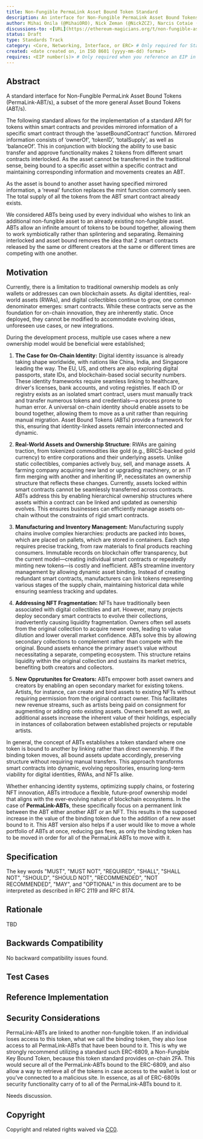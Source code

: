 ```yaml
---
title: Non-Fungible PermaLink Asset Bound Token Standard
description: An interface for Non-Fungible PermaLink Asset Bound Tokens, also known as a NFABT.
author: Mihai Onila (@MihaiORO), Nick Zeman (@NickZCZ), Narcis Cotaie (@NarcisCRO)
discussions-to: <[URL](https://ethereum-magicians.org/t/non-fungible-asset-bound-token/23175)>
status: Draft
type: Standards Track
category: <Core, Networking, Interface, or ERC> # Only required for Standards Track. Otherwise, remove this field.
created: <date created on, in ISO 8601 (yyyy-mm-dd) format>
requires: <EIP number(s)> # Only required when you reference an EIP in the `Specification` section. Otherwise, remove this field.
---
```


<!--
  READ EIP-1 (https://eips.ethereum.org/EIPS/eip-1) BEFORE USING THIS TEMPLATE!

  This is the suggested template for new EIPs. After you have filled in the requisite fields, please delete these comments.

  Note that an EIP number will be assigned by an editor. When opening a pull request to submit your EIP, please use an abbreviated title in the filename, `eip-draft_title_abbrev.md`.

  The title should be 44 characters or less. It should not repeat the EIP number in title, irrespective of the category.

  TODO: Remove this comment before submitting
-->

## Abstract

A standard interface for Non-Fungible PermaLink Asset Bound Tokens (PermaLink-ABT/s), a subset of the more general Asset Bound Tokens (ABT/s).

The following standard allows for the implementation of a standard API for tokens within smart contracts and provides mirrored information of a specific smart contract through the ‘assetBoundContract’ function. Mirrored information consists of ‘ownerOf’, ‘tokenID’, ‘totalSupply’, as well as ‘balanceOf’. This in conjunction with blocking the ability to use basic transfer and approve functionality makes 2 tokens from different smart contracts interlocked. As the asset cannot be transferred in the traditional sense, being bound to a specific asset within a specific contract and maintaining corresponding information and movements creates an ABT. 

As the asset is bound to another asset having specified mirrored information, a ‘reveal’ function replaces the mint function commonly seen. The total supply of all the tokens from the ABT smart contract already exists.

We considered ABTs being used by every individual who wishes to link an additional non-fungible asset to an already existing non-fungible asset. ABTs allow an infinite amount of tokens to be bound together, allowing them to work symbiotically rather than splintering and separating. Remaining interlocked and asset bound removes the idea that 2 smart contracts released by the same or different creators at the same or different times are competing with one another.

<!--
  The Abstract is a multi-sentence (short paragraph) technical summary. This should be a very terse and human-readable version of the specification section. Someone should be able to read only the abstract to get the gist of what this specification does.

  TODO: Remove this comment before submitting
-->

## Motivation

Currently, there is a limitation to traditional ownership models as only wallets or addresses can own blockchain assets. As digital identities, real-world assets (RWAs), and digital collectibles continue to grow, one common denominator emerges: smart contracts. While these contracts serve as the foundation for on-chain innovation, they are inherently static. Once deployed, they cannot be modified to accommodate evolving ideas, unforeseen use cases, or new integrations.

During the development process, multiple use cases where a new ownership model would be beneficial were established;

1. **The Case for On-Chain Identity:** Digital identity issuance is already taking shape worldwide, with nations like China, India, and Singapore leading the way. The EU, US, and others are also exploring digital passports, state IDs, and blockchain-based social security numbers. These identity frameworks require seamless linking to healthcare, driver's licenses, bank accounts, and voting registries.
If each ID or registry exists as an isolated smart contract, users must manually track and transfer numerous tokens and credentials—a process prone to human error. A universal on-chain identity should enable assets to be bound together, allowing them to move as a unit rather than requiring manual migration. Asset Bound Tokens (ABTs) provide a framework for this, ensuring that identity-linked assets remain interconnected and dynamic.

2. **Real-World Assets and Ownership Structure**: RWAs are gaining traction, from tokenized commodities like gold (e.g., BRICS-backed gold currency) to entire corporations and their underlying assets. Unlike static collectibles, companies actively buy, sell, and manage assets. A farming company acquiring new land or upgrading machinery, or an IT firm merging with another and inheriting IP, necessitates an ownership structure that reflects these changes.
Currently, assets locked within smart contracts cannot be seamlessly transferred across contracts. ABTs address this by enabling hierarchical ownership structures where assets within a contract can be linked and updated as ownership evolves. This ensures businesses can efficiently manage assets on-chain without the constraints of rigid smart contracts.

3. **Manufacturing and Inventory Management:** Manufacturing supply chains involve complex hierarchies: products are packed into boxes, which are placed on pallets, which are stored in containers. Each step requires precise tracking, from raw materials to final products reaching consumers. Immutable records on blockchain offer transparency, but the current model—creating individual smart contracts or repeatedly minting new tokens—is costly and inefficient.
ABTs streamline inventory management by allowing dynamic asset binding. Instead of creating redundant smart contracts, manufacturers can link tokens representing various stages of the supply chain, maintaining historical data while ensuring seamless tracking and updates.

4. **Addressing NFT Fragmentation:** NFTs have traditionally been associated with digital collectibles and art. However, many projects deploy secondary smart contracts to evolve their collections, inadvertently causing liquidity fragmentation. Owners often sell assets from the original collection to acquire newer ones, leading to value dilution and lower overall market confidence.
ABTs solve this by allowing secondary collections to complement rather than compete with the original. Bound assets enhance the primary asset’s value without necessitating a separate, competing ecosystem. This structure retains liquidity within the original collection and sustains its market metrics, benefiting both creators and collectors.

5. **New Opprutunites for Creators:** ABTs empower both asset owners and creators by enabling an open secondary market for existing tokens. Artists, for instance, can create and bind assets to existing NFTs without requiring permission from the original contract owner. This facilitates new revenue streams, such as artists being paid on consignment for augmenting or adding onto existing assets. Owners benefit as well, as additional assets increase the inherent value of their holdings, especially in instances of collaboration between established projects or reputable artists.

In general, the concept of ABTs establishes a token standard where one token is bound to another by linking rather than direct ownership. If the binding token moves, all bound assets update accordingly, preserving structure without requiring manual transfers. This approach transforms smart contracts into dynamic, evolving repositories, ensuring long-term viability for digital identities, RWAs, and NFTs alike.

Whether enhancing identity systems, optimizing supply chains, or fostering NFT innovation, ABTs introduce a flexible, future-proof ownership model that aligns with the ever-evolving nature of blockchain ecosystems. In the case of **PermaLink-ABTs**, these specifically focus on a permanent link between the ABT either another ABT or an NFT. This results in the supposed increase in the value of the binding token due to the addition of a new asset bound to it. This ABT version also helps if a user would like to move a whole portfolio of ABTs at once, reducing gas fees, as only the binding token has to be moved in order for all of the PermaLink ABTs to move with it.







<!--
  This section is optional.

  The motivation section should include a description of any nontrivial problems the EIP solves. It should not describe how the EIP solves those problems, unless it is not immediately obvious. It should not describe why the EIP should be made into a standard, unless it is not immediately obvious.

  With a few exceptions, external links are not allowed. If you feel that a particular resource would demonstrate a compelling case for your EIP, then save it as a printer-friendly PDF, put it in the assets folder, and link to that copy.

  TODO: Remove this comment before submitting
-->

## Specification

<!--
  The Specification section should describe the syntax and semantics of any new feature. The specification should be detailed enough to allow competing, interoperable implementations for any of the current Ethereum platforms (besu, erigon, ethereumjs, go-ethereum, nethermind, or others).

  It is recommended to follow RFC 2119 and RFC 8170. Do not remove the key word definitions if RFC 2119 and RFC 8170 are followed.

  TODO: Remove this comment before submitting
-->

The key words "MUST", "MUST NOT", "REQUIRED", "SHALL", "SHALL NOT", "SHOULD", "SHOULD NOT", "RECOMMENDED", "NOT RECOMMENDED", "MAY", and "OPTIONAL" in this document are to be interpreted as described in RFC 2119 and RFC 8174.

## Rationale

<!--
  The rationale fleshes out the specification by describing what motivated the design and why particular design decisions were made. It should describe alternate designs that were considered and related work, e.g. how the feature is supported in other languages.

  The current placeholder is acceptable for a draft.

  TODO: Remove this comment before submitting
-->

TBD

## Backwards Compatibility

<!--

  This section is optional.

  All EIPs that introduce backwards incompatibilities must include a section describing these incompatibilities and their severity. The EIP must explain how the author proposes to deal with these incompatibilities. EIP submissions without a sufficient backwards compatibility treatise may be rejected outright.

  The current placeholder is acceptable for a draft.

  TODO: Remove this comment before submitting
-->

No backward compatibility issues found.

## Test Cases

<!--
  This section is optional for non-Core EIPs.

  The Test Cases section should include expected input/output pairs, but may include a succinct set of executable tests. It should not include project build files. No new requirements may be introduced here (meaning an implementation following only the Specification section should pass all tests here.)
  If the test suite is too large to reasonably be included inline, then consider adding it as one or more files in `../assets/eip-####/`. External links will not be allowed

  TODO: Remove this comment before submitting
-->

## Reference Implementation

<!--
  This section is optional.

  The Reference Implementation section should include a minimal implementation that assists in understanding or implementing this specification. It should not include project build files. The reference implementation is not a replacement for the Specification section, and the proposal should still be understandable without it.
  If the reference implementation is too large to reasonably be included inline, then consider adding it as one or more files in `../assets/eip-####/`. External links will not be allowed.

  TODO: Remove this comment before submitting
-->

## Security Considerations

PermaLink-ABTs are linked to another non-fungible token. If an individual loses access to this token, what we call the binding token, they also lose access to all PermaLink-ABTs that have been bound to it. This is why we strongly recommend utilizing a standard such ERC-6809, a Non-Fungible Key Bound Token, because this token standard provides on-chain 2FA. This would secure all of the PermaLink-ABTs bound to the ERC-6809, and also allow a way to retrieve all of the tokens in case access to the wallet is lost or you’ve connected to a malicious site. In essence, as all of ERC-6809s security functionality carry of to all of the PermaLink-ABTs bound to it.

Needs discussion.

## Copyright

Copyright and related rights waived via [CC0](../LICENSE.md).

